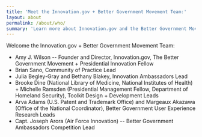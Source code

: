 ```yaml
---
title: 'Meet the Innovation.gov + Better Government Movement Team:'
layout: about
permalink: /about/who/
summary: 'Learn more about Innovation.gov and the Better Government Movement'
---
```

Welcome the Innovation.gov + Better Government Movement Team:

- Amy J. Wilson -- Founder and Director, Innovation.gov, The Better Government Movement + Presidential Innovation Fellow
- Brian Sano, Community of Practice Lead
- Julia Begley-Gray and Bethany Blakey, Innovation Ambassadors Lead
- Brooke Dine (National Library of Medicine, National Institutes of Health) + Michelle Ramsden (Presidential Management Fellow, Department of Homeland Security), Toolkit Design + Development Leads
- Arva Adams (U.S. Patent and Trademark Office) and Margeaux Akazawa (Office of the National Coordinator), Better Government User Experience Research Leads
- Capt. Joseph Arora (Air Force Innovation) -- Better Government Ambassadors Competition Lead

